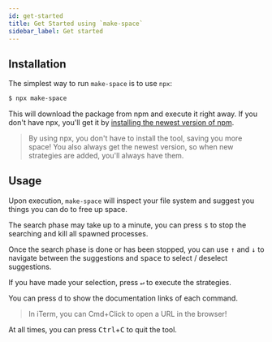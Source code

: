 ```yaml
---
id: get-started
title: Get Started using `make-space`
sidebar_label: Get started
---
```


## Installation

The simplest way to run `make-space` is to use `npx`:

```sh
$ npx make-space
```

This will download the package from npm and execute it right away. If you don't have npx, you'll get it by [installing the newest version of npm](https://docs.npmjs.com/cli/install).

> By using npx, you don't have to install the tool, saving you more space! You also always get the newest version, so when new strategies are added, you'll always have them.

## Usage

Upon execution, `make-space` will inspect your file system and suggest you things you can do to free up space.

The search phase may take up to a minute, you can press <kbd>s</kbd> to stop the searching and kill all spawned processes.

Once the search phase is done or has been stopped, you can use <kbd>↑</kbd> and <kbd>↓</kbd> to navigate between the suggestions and <kbd>space</kbd> to select / deselect suggestions.

If you have made your selection, press <kbd>↵</kbd> to execute the strategies.

You can press <kbd>d</kbd> to show the documentation links of each command.

> In iTerm, you can Cmd+Click to open a URL in the browser!

At all times, you can press <kbd>Ctrl</kbd>+<kbd>C</kbd> to quit the tool.
